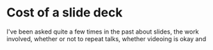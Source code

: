 # Cost of a slide deck

I've been asked quite a few times in the past about slides, the work involved, whether or not to repeat talks, whether videoing is okay and